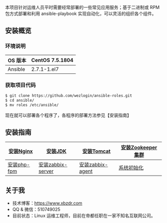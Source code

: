 本项目针对运维人员平时需要经常部署的一些常见应用服务；基于二进制或 RPM 包方式部署和利用 ansible-playbook 实现自动化，可以灵活的组织各个组件。

## 安装概览

### 环境说明

| OS 版本 | CentOS 7.5.1804 |
| --- | --- |
| Ansible  | 2.7.1-1.el7 |

### 获取项目代码

```bash
$ git clone https://github.com/wezlogin/ansible-roles.git
$ cd ansible/
$ mv roles /etc/ansible/
```

现在就可以部署各个程序了，各程序的部署方法参见【安装指南】

## 安装指南

| [安装Nginx](https://github.com/wezlogin/ansible-roles/blob/master/docs/setup/01-install_nginx.md)  | [安装JDK](https://github.com/wezlogin/ansible-roles/blob/master/docs/setup/02-install_jdk.md) | [安装Tomcat](https://github.com/wezlogin/ansible-roles/blob/master/docs/setup/03-install_tomcat.md) | [安装Zookeeper 集群](https://github.com/wezlogin/ansible-roles/blob/master/docs/setup/04-install_zookeeper.md)|
| --- | --- | --- | --- |
|[安装php-fpm](https://github.com/wezlogin/ansible-roles/blob/master/docs/setup/05-install_php.md)|[安装zabbix-server](https://github.com/wezlogin/ansible-roles/blob/master/docs/setup/06-install_zabbix-server.md)|[安装zabbix-agent](https://github.com/wezlogin/ansible-roles/blob/master/docs/setup/07-install_zabbix-agent.md)|[系统初始化]()


## 关于我

* 技术博客：https://www.xbzdr.com
* QQ & 微信：510749025
* 目前状态：Linux 运维工程师，目前在帝都任职在一家不知名互联网公司。

